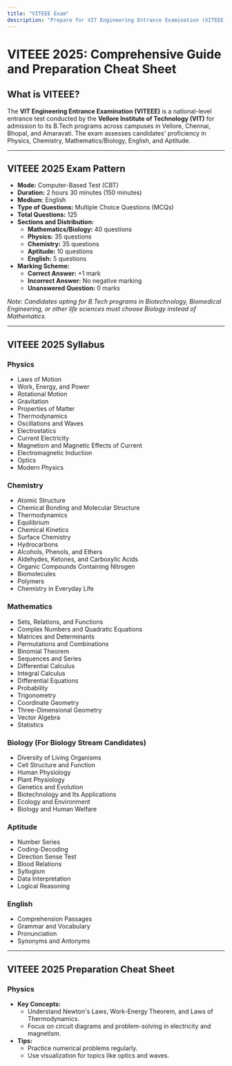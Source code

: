 ```yaml
---
title: "VITEEE Exam"
description: "Prepare for VIT Engineering Entrance Examination (VITEEE) with our mock tests."
---
```


# VITEEE 2025: Comprehensive Guide and Preparation Cheat Sheet

## What is VITEEE?

The **VIT Engineering Entrance Examination (VITEEE)** is a national-level entrance test conducted by the **Vellore Institute of Technology (VIT)** for admission to its B.Tech programs across campuses in Vellore, Chennai, Bhopal, and Amaravati. The exam assesses candidates' proficiency in Physics, Chemistry, Mathematics/Biology, English, and Aptitude.

---

## VITEEE 2025 Exam Pattern

- **Mode:** Computer-Based Test (CBT)
- **Duration:** 2 hours 30 minutes (150 minutes)
- **Medium:** English
- **Type of Questions:** Multiple Choice Questions (MCQs)
- **Total Questions:** 125
- **Sections and Distribution:**
  - **Mathematics/Biology:** 40 questions
  - **Physics:** 35 questions
  - **Chemistry:** 35 questions
  - **Aptitude:** 10 questions
  - **English:** 5 questions
- **Marking Scheme:**
  - **Correct Answer:** +1 mark
  - **Incorrect Answer:** No negative marking
  - **Unanswered Question:** 0 marks

_Note: Candidates opting for B.Tech programs in Biotechnology, Biomedical Engineering, or other life sciences must choose Biology instead of Mathematics._

---

## VITEEE 2025 Syllabus

### Physics

- Laws of Motion
- Work, Energy, and Power
- Rotational Motion
- Gravitation
- Properties of Matter
- Thermodynamics
- Oscillations and Waves
- Electrostatics
- Current Electricity
- Magnetism and Magnetic Effects of Current
- Electromagnetic Induction
- Optics
- Modern Physics

### Chemistry

- Atomic Structure
- Chemical Bonding and Molecular Structure
- Thermodynamics
- Equilibrium
- Chemical Kinetics
- Surface Chemistry
- Hydrocarbons
- Alcohols, Phenols, and Ethers
- Aldehydes, Ketones, and Carboxylic Acids
- Organic Compounds Containing Nitrogen
- Biomolecules
- Polymers
- Chemistry in Everyday Life

### Mathematics

- Sets, Relations, and Functions
- Complex Numbers and Quadratic Equations
- Matrices and Determinants
- Permutations and Combinations
- Binomial Theorem
- Sequences and Series
- Differential Calculus
- Integral Calculus
- Differential Equations
- Probability
- Trigonometry
- Coordinate Geometry
- Three-Dimensional Geometry
- Vector Algebra
- Statistics

### Biology (For Biology Stream Candidates)

- Diversity of Living Organisms
- Cell Structure and Function
- Human Physiology
- Plant Physiology
- Genetics and Evolution
- Biotechnology and Its Applications
- Ecology and Environment
- Biology and Human Welfare

### Aptitude

- Number Series
- Coding-Decoding
- Direction Sense Test
- Blood Relations
- Syllogism
- Data Interpretation
- Logical Reasoning

### English

- Comprehension Passages
- Grammar and Vocabulary
- Pronunciation
- Synonyms and Antonyms

---

## VITEEE 2025 Preparation Cheat Sheet

### Physics

- **Key Concepts:**
  - Understand Newton's Laws, Work-Energy Theorem, and Laws of Thermodynamics.
  - Focus on circuit diagrams and problem-solving in electricity and magnetism.
- **Tips:**
  - Practice numerical problems regularly.
  - Use visualization for topics like optics and waves.
